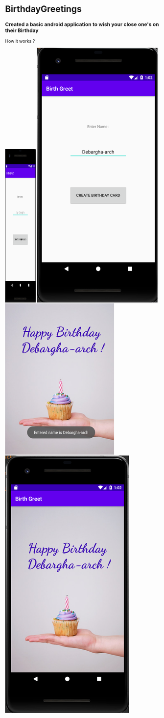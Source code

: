 # BirthdayGreetings
### Created a  basic android application to wish your close one's on their Birthday

How it works ?

<img src="readme_images/display4.png" width="100px" height="500px">
<img src="readme_images/display1.png" >
<img src="readme_images/display3.png" >
<img src="readme_images/display2.png" >
